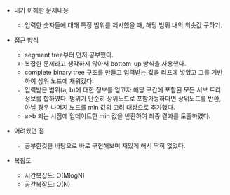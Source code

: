 * 내가 이해한 문제내용
  - 입력한 숫자들에 대해 특정 범위를 제시했을 때, 해당 범위 내의 최솟값 구하기. 
  
* 접근 방식
  - segment tree부터 먼저 공부했다.
  - 복잡한 문제라고 생각하지 않아서 bottom-up 방식을 사용했다.
  - complete binary tree 구조를 만들고 입력받는 값을 리프에 넣었고 그를 기반하여 상위 노드에 채워갔다.
  - 입력받은 범위(a, b)에 대한 정보를 얻고자 해당 구간에 포함된 모든 서브 트리 정보를 합하였다. 범위가 단순히 상위노드로 포함가능하다면 상위노드를 반환, 아닐 경우 나머지 노드를 min 값의 고려 대상으로 추가했다. 
  - a>b 되는 시점에 업데이트한 min 값을 반환하여 최종 결과를 도출하였다. 
  
* 어려웠던 점
  - 공부한것을 바탕으로 바로 구현해보며 재밌게 해서 딱히 없었다. 
  
* 복잡도
  - 시간복잡도: O(MlogN) 
  - 공간복잡도: O(N)

